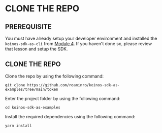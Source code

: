 # CLONE THE REPO

## PREREQUISITE

You must have already setup your developer environment and installed the `koinos-sdk-as-cli` from [Module 4](../M4/1_introduction.md). If you haven't done so, please review that lesson and setup the SDK.

## CLONE THE REPO

Clone the repo by using the following command:

```
git clone https://github.com/roaminro/koinos-sdk-as-examples/tree/main/token
```

Enter the project folder by using the following command:

```
cd koinos-sdk-as-examples
```

Install the required dependencies using the following command:

```
yarn install
```

